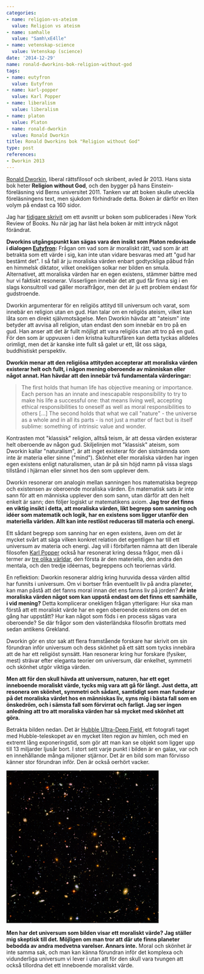 ```yaml
---
categories:
- name: religion-vs-ateism
  value: Religion vs ateism
- name: samhalle
  value: "Samh\xE4lle"
- name: vetenskap-science
  value: Vetenskap (science)
date: '2014-12-29'
name: ronald-dworkins-bok-religion-without-god
tags:
- name: eutyfron
  value: Eutyfron
- name: karl-popper
  value: Karl Popper
- name: liberalism
  value: liberalism
- name: platon
  value: Platon
- name: ronald-dworkin
  value: Ronald Dworkin
title: Ronald Dworkins bok "Religion without God"
type: post
references:
- Dworkin 2013
---
```

[Ronald Dworkin](http://en.wikipedia.org/wiki/Ronald_Dworkin), liberal rättsfilosof och skribent, avled år 2013. Hans sista bok heter **Religion without God**, och den bygger på hans Einstein-föreläsning vid Berns universitet 2011. Tanken var att boken skulle utveckla föreläsningens text, men sjukdom förhindrade detta. Boken är därför en liten volym på endast ca 160 sidor.

Jag har [tidigare skrivit](/2013/03/25/ronald-dworkin-religion-utan-gud/) om ett avsnitt ur boken som publicerades i New York Review of Books. Nu när jag har läst hela boken är mitt intryck något förändrat.

**Dworkins utgångspunkt kan sägas vara den insikt som Platon redovisade i dialogen [Eutyfron](http://en.wikipedia.org/wiki/Euthyphro):** Frågan om vad som är moraliskt rätt, vad som är att betrakta som ett värde i sig, kan inte utan vidare besvaras med att "gud har bestämt det". I så fall är ju moraliska värden enbart godtyckliga påbud från en himmelsk diktator, vilket onekligen solkar ner bilden en smula. Alternativet, att moraliska värden har en egen existens, stämmer bättre med hur vi faktiskt resonerar. Visserligen innebär det att gud får finna sig i en slags konsultroll vad gäller moralfrågor, men det är ju ett problem endast för gudstroende.

Dworkin argumenterar för en religiös attityd till universum och varat, som innebär  en religion utan en gud. Han talar om en religiös ateism, vilket kan låta som en direkt självmotsägelse. Men Dworkin hävdar att "ateism" inte betyder att avvisa all religion, utan endast den som innebär en tro på en gud. Han anser att det är fullt möjligt att vara religiös utan att tro på en gud. För den som är uppvuxen i den kristna kultursfären kan detta tyckas alldeles orimligt, men det är kanske inte fullt så galet ur ett, låt oss säga, buddhistiskt perspektiv.

**Dworkin menar att den religiösa attityden accepterar att moraliska värden existerar helt och fullt, i någon mening oberoende av människan eller något annat. Han hävdar att den innebär två fundamentala värderingar:**

> The first holds that human life has objective meaning or importance. Each person has an innate and inescapable responsibility to try to make his life a successful one: that means living well, accepting ethical responsibilities to oneself as well as moral responsibilities to others [...] The second holds that what we call "nature" - the universe as a whole and in all its parts - is not just a matter of fact but is itself sublime: something of intrinsic value and wonder.

Kontrasten mot "klassisk" religion, alltså teism, är att dessa värden existerar helt oberoende av någon gud. Skiljelinjen mot "klassisk" ateism, som Dworkin kallar "naturalism", är att inget existerar för den sistnämnda som inte är materia eller sinne ("mind"). Skönhet eller moraliska värden har ingen egen existens enligt naturalismen, utan är på sin höjd namn på vissa slags tillstånd i hjärnan eller sinnet hos den som upplever dem.

Dworkin resonerar om analogin mellan sanningen hos matematiska begrepp och existensen av oberoende moraliska värden. En matematisk sats är inte sann för att en människa upplever den som sann, utan därför att den helt enkelt är sann; den följer logiskt ur matematikens axiom. **Jag tror det finns en viktig insikt i detta, att moraliska värden, likt begrepp som sanning och idéer som matematik och logik, har en existens som ligger utanför den materiella världen. Allt kan inte restlöst reduceras till materia och energi.**

Ett sådant begrepp som sanning har en egen existens, även om det är mycket svårt att säga vilken konkret relation det egentligen har till ett universum av materia och energi. Jag vill i förbifarten nämna att den liberale filosofen [Karl Popper](http://en.wikipedia.org/wiki/Karl_Popper) också har resonerat kring dessa frågor, men då i termer av [tre olika världar](http://en.wikipedia.org/wiki/Popper%27s_three_worlds), den första är den materiella, den andra den mentala, och den tredje idéernas, begreppens och teoriernas värld.

En reflektion: Dworkin resonerar aldrig kring huruvida dessa värden alltid har funnits i universum. Om vi bortser från eventuellt liv på andra planeter, kan man påstå att det fanns moral innan det ens fanns liv på jorden? **Är inte moraliska värden något som kan uppstå endast om det finns ett samhälle, i vid mening?** Detta komplicerar onekligen frågan ytterligare: Hur ska man förstå att ett moraliskt värde har en egen oberoende existens om det en gång har uppstått? Hur kan något som föds i en process sägas vara oberoende? Se där frågor som den västerländska filosofin brottats med sedan antikens Grekland.

Dworkin gör en stor sak att flera framstående forskare har skrivit om sin förundran inför universum och dess skönhet på ett sätt som tycks innebära att de har ett religiöst synsätt. Han resonerar kring hur forskare (fysiker, mest) strävar efter eleganta teorier om universum, där enkelhet, symmetri och skönhet utgör viktiga värden.

**Men att för den skull hävda att universum, naturen, har ett eget inneboende moraliskt värde, tycks mig vara att gå för långt. Just detta, att resonera om skönhet, symmetri och sådant, samtidigt som man funderar på det moraliska värdet hos en människas liv, syns mig i bästa fall som en önskedröm, och i sämsta fall som förvirrat och farligt. Jag ser ingen anledning att tro att moraliska värden har så mycket med skönhet att göra.**

Betrakta bilden nedan. Det är [Hubble Ultra-Deep Field](http://en.wikipedia.org/wiki/Hubble_Ultra-Deep_Field), ett fotografi taget med Hubble-teleskopet av en mycket liten region av himlen, och med en extremt lång exponeringstid, som gör att man kan se objekt som ligger upp till 13 miljarder ljusår bort. I stort sett varje punkt i bilden är en galax, var och en innehållande många miljoner stjärnor. Det är en bild som man förvisso känner stor förundran inför. Den är också oerhört vacker.

[![Hubble_ultra_deep_field_400x400](/files/hubble_ultra_deep_field_400x400.png)](/files/hubble_ultra_deep_field_400x400.png)

**Men har det universum som bilden visar ett moraliskt värde? Jag ställer mig skeptisk till det. Möjligen om man tror att där ute finns planeter bebodda av andra medvetna varelser. Annars inte.** Moral och skönhet är inte samma sak, och man kan känna förundran inför det komplexa och vidunderliga universum vi lever i utan att för den skull vara tvungen att också tillordna det ett inneboende moraliskt värde.
